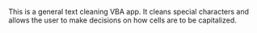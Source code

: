 This is a general text cleaning VBA app. It cleans special characters and allows the user to make decisions on how cells are to be capitalized. 
